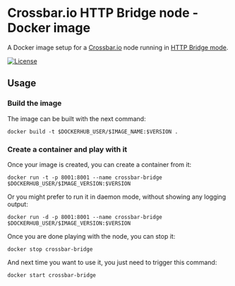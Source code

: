 # Crossbar.io HTTP Bridge node - Docker image

A Docker image setup for a [Crossbar.io](http://crossbar.io/) node running in
[HTTP Bridge mode](http://crossbar.io/docs/HTTP-Bridge-Publisher/).

[![License](http://img.shields.io/:license-gpl3-blue.svg?style=flat-square)](http://www.gnu.org/licenses/gpl-3.0.html)

## Usage

### Build the image

The image can be built with the next command:

```Shell
docker build -t $DOCKERHUB_USER/$IMAGE_NAME:$VERSION .
```

### Create a container and play with it

Once your image is created, you can create a container from it:

```Shell
docker run -t -p 8001:8001 --name crossbar-bridge $DOCKERHUB_USER/$IMAGE_VERSION:$VERSION
```

Or you might prefer to run it in daemon mode, without showing any logging output:

```Shell
docker run -d -p 8001:8001 --name crossbar-bridge $DOCKERHUB_USER/$IMAGE_VERSION:$VERSION
```

Once you are done playing with the node, you can stop it:

```Shell
docker stop crossbar-bridge
```

And next time you want to use it, you just need to trigger this command:

```Shell
docker start crossbar-bridge
```
